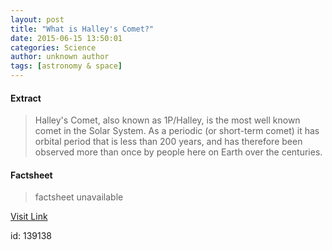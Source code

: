 ```yaml
---
layout: post
title: "What is Halley's Comet?"
date: 2015-06-15 13:50:01
categories: Science
author: unknown author
tags: [astronomy & space]
---
```



#### Extract
>Halley's Comet, also known as 1P/Halley, is the most well known comet in the Solar System. As a periodic (or short-term comet) it has orbital period that is less than 200 years, and has therefore been observed more than once by people here on Earth over the centuries.

#### Factsheet
>factsheet unavailable

[Visit Link](http://phys.org/news353579451.html)

id:  139138
